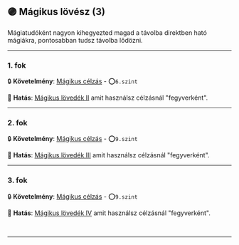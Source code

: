 ## 🟣 Mágikus lövész (3)

Mágiatudóként nagyon kihegyezted magad a távolba direktben ható mágiákra, pontosabban tudsz távolba lődözni.

---
### 1. fok

🔒 **Követelmény**: [Mágikus célzás](../kepzettsegek.primer.harci/harcmodor.md) - ⭕`6.szint`

🌟 **Hatás**: [Mágikus lövedék II](../068_08_lofegyverek.md#m%C3%A1gikus-l%C3%B6ved%C3%A9kek) amit használsz célzásnál "fegyverként".

---
### 2. fok

🔒 **Követelmény**: [Mágikus célzás](../kepzettsegek.primer.harci/harcmodor.md) - ⭕`9.szint` 

🌟 **Hatás**: [Mágikus lövedék III](../068_08_lofegyverek.md#m%C3%A1gikus-l%C3%B6ved%C3%A9kek) amit használsz célzásnál "fegyverként".

---
### 3. fok

🔒 **Követelmény**: [Mágikus célzás](../kepzettsegek.primer.harci/harcmodor.md) - ⭕`9.szint` 

🌟 **Hatás**: [Mágikus lövedék IV](../068_08_lofegyverek.md#m%C3%A1gikus-l%C3%B6ved%C3%A9kek) amit használsz célzásnál "fegyverként".

<br />

---
